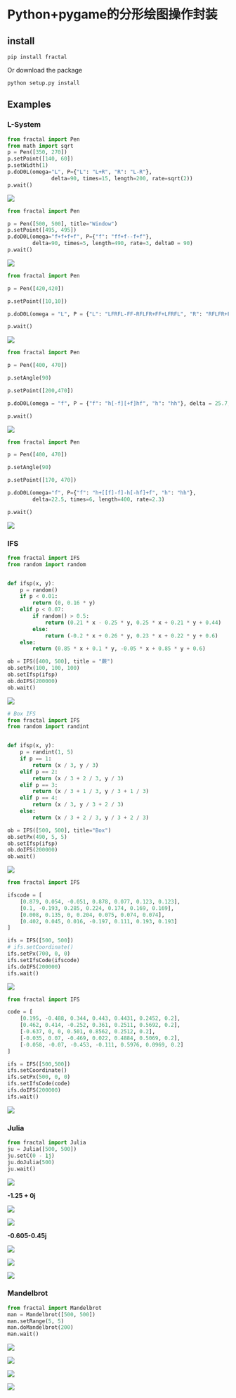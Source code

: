 # Python+pygame的分形绘图操作封装

## install 

`pip install fractal`

Or download the package

`python setup.py install`

## Examples

### L-System



```python
from fractal import Pen
from math import sqrt
p = Pen([350, 270])
p.setPoint([140, 60])
p.setWidth(1)
p.doD0L(omega="L", P={"L": "L+R", "R": "L-R"},
              delta=90, times=15, length=200, rate=sqrt(2))
p.wait()
```

![](fenxing_images/dragon.jpg)

```python
from fractal import Pen

p = Pen([500, 500], title="Window")
p.setPoint([495, 495])
p.doD0L(omega="f+f+f+f", P={"f": "ff+f--f+f"},
        delta=90, times=5, length=490, rate=3, delta0 = 90)
p.wait()
```

![](fenxing_images/Window.jpg)

```python
from fractal import Pen

p = Pen([420,420])

p.setPoint([10,10])

p.doD0L(omega = "L", P = {"L": "LFRFL-FF-RFLFR+FF+LFRFL", "R": "RFLFR+FF+LFRFL-FF-RFLFR"}, delta =  90, times = 4, length = 200 , rate = 3)

p.wait()
```

![](fenxing_images/fass2.jpg)

```python
from fractal import Pen

p = Pen([400, 470])

p.setAngle(90)

p.setPoint([200,470])

p.doD0L(omega = "f", P = {"f": "h[-f][+f]hf", "h": "hh"}, delta = 25.7, times = 7, length = 400, rate = 2.17)

p.wait()
```

![](fenxing_images/tree4.jpg)

```python
from fractal import Pen

p = Pen([400, 470])

p.setAngle(90)

p.setPoint([170, 470])

p.doD0L(omega="f", P={"f": "h+[[f]-f]-h[-hf]+f", "h": "hh"},
        delta=22.5, times=6, length=400, rate=2.3)

p.wait()
```

![](fenxing_images/tree5.jpg)

### IFS

```python
from fractal import IFS
from random import random


def ifsp(x, y):
    p = random()
    if p < 0.01:
        return (0, 0.16 * y)
    elif p < 0.07:
        if random() > 0.5:
            return (0.21 * x - 0.25 * y, 0.25 * x + 0.21 * y + 0.44)
        else:
            return (-0.2 * x + 0.26 * y, 0.23 * x + 0.22 * y + 0.6)
    else:
        return (0.85 * x + 0.1 * y, -0.05 * x + 0.85 * y + 0.6)

ob = IFS([400, 500], title = "蕨")
ob.setPx(100, 100, 100)
ob.setIfsp(ifsp)
ob.doIFS(200000)
ob.wait()
```

![](fenxing_images/ifern.jpg)

```python
# Box IFS
from fractal import IFS
from random import randint


def ifsp(x, y):
    p = randint(1, 5)
    if p == 1:
        return (x / 3, y / 3)
    elif p == 2:
        return (x / 3 + 2 / 3, y / 3)
    elif p == 3:
        return (x / 3 + 1 / 3, y / 3 + 1 / 3)
    elif p == 4:
        return (x / 3, y / 3 + 2 / 3)
    else:
        return (x / 3 + 2 / 3, y / 3 + 2 / 3)

ob = IFS([500, 500], title="Box")
ob.setPx(490, 5, 5)
ob.setIfsp(ifsp)
ob.doIFS(200000)
ob.wait()
```

![](fenxing_images/ibox.jpg)

```python
from fractal import IFS

ifscode = [
    [0.879, 0.054, -0.051, 0.878, 0.077, 0.123, 0.123],
    [0.1, -0.193, 0.285, 0.224, 0.174, 0.169, 0.169],
    [0.008, 0.135, 0, 0.204, 0.075, 0.074, 0.074],
    [0.402, 0.045, 0.016, -0.197, 0.111, 0.193, 0.193]
]

ifs = IFS([500, 500])
# ifs.setCoordinate()
ifs.setPx(700, 0, 0)
ifs.setIfsCode(ifscode)
ifs.doIFS(200000)
ifs.wait()
```

![](fenxing_images/leaf.jpg)

```python
from fractal import IFS

code = [
    [0.195, -0.488, 0.344, 0.443, 0.4431, 0.2452, 0.2],
    [0.462, 0.414, -0.252, 0.361, 0.2511, 0.5692, 0.2],
    [-0.637, 0, 0, 0.501, 0.8562, 0.2512, 0.2],
    [-0.035, 0.07, -0.469, 0.022, 0.4884, 0.5069, 0.2],
    [-0.058, -0.07, -0.453, -0.111, 0.5976, 0.0969, 0.2]
]

ifs = IFS([500,500])
ifs.setCoordinate()
ifs.setPx(500, 0, 0)
ifs.setIfsCode(code)
ifs.doIFS(200000)
ifs.wait()
```

![](fenxing_images/itree.jpg)



### Julia

```python
from fractal import Julia
ju = Julia([500, 500])
ju.setC(0 - 1j)
ju.doJulia(500)
ju.wait()
```

![](fenxing_images/ju2.jpg)

**-1.25 + 0j**

![](fenxing_images/ju6.jpg)

![](fenxing_images/ju62.jpg)



**-0.605-0.45j**

![](fenxing_images/(-0.605-0.45j)1.jpg)

![](fenxing_images/(-0.605-0.45j)2.jpg)

![](fenxing_images/(-0.605-0.45j)3.jpg)

### Mandelbrot



```python
from fractal import Mandelbrot
man = Mandelbrot([500, 500])
man.setRange(5, 5)
man.doMandelbrot(200)
man.wait()
```

![](fenxing_images/mandelbrot.jpg)

![](fenxing_images/mandelbrot2.jpg)

![](fenxing_images/mandelbrot3.jpg)

![](fenxing_images/mandelbrot4.jpg)



